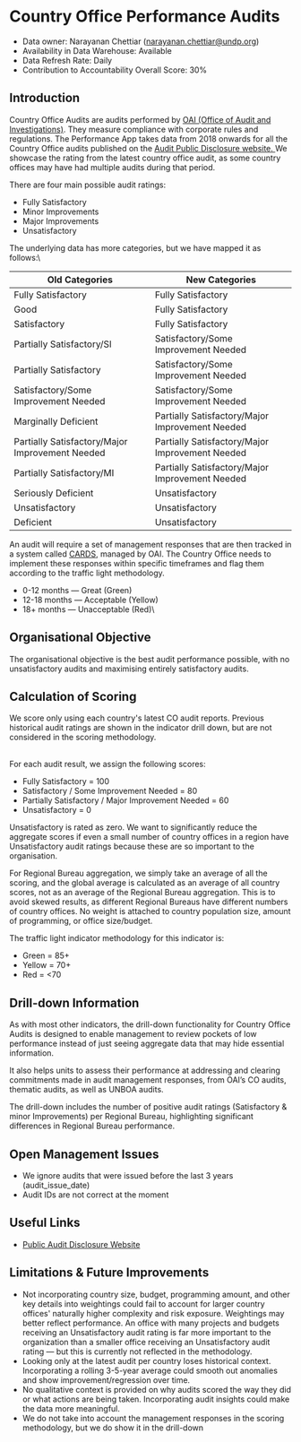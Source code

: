 # Country Office Performance Audits

* Data owner: Narayanan Chettiar ([narayanan.chettiar@undp.org](mailto:narayanan.chettiar@undp.org))&#x20;
* Availability in Data Warehouse: Available&#x20;
* Data Refresh Rate: Daily&#x20;
* Contribution to Accountability Overall Score: 30%

## Introduction

Country Office Audits are audits performed by [OAI (Office of Audit and Investigations)](https://www.undp.org/accountability/audit-and-investigations). They measure compliance with corporate rules and regulations. The Performance App takes data from 2018 onwards for all the Country Office audits published on the [Audit Public Disclosure website. ](https://audit-public-disclosure.undp.org/)We showcase the rating from the latest country office audit, as some country offices may have had multiple audits during that period.&#x20;

There are four main possible audit ratings:

* Fully Satisfactory
* Minor Improvements
* Major Improvements
* Unsatisfactory

The underlying data has more categories, but we have mapped it as follows:\


| Old Categories                                  | New Categories                                  |
| ----------------------------------------------- | ----------------------------------------------- |
| Fully Satisfactory                              | Fully Satisfactory                              |
| Good                                            | Fully Satisfactory                              |
| Satisfactory                                    | Fully Satisfactory                              |
| Partially Satisfactory/SI                       | Satisfactory/Some Improvement Needed            |
| Partially Satisfactory                          | Satisfactory/Some Improvement Needed            |
| Satisfactory/Some Improvement Needed            | Satisfactory/Some Improvement Needed            |
| Marginally Deficient                            | Partially Satisfactory/Major Improvement Needed |
| Partially Satisfactory/Major Improvement Needed | Partially Satisfactory/Major Improvement Needed |
| Partially Satisfactory/MI                       | Partially Satisfactory/Major Improvement Needed |
| Seriously Deficient                             | Unsatisfactory                                  |
| Unsatisfactory                                  | Unsatisfactory                                  |
| Deficient                                       | Unsatisfactory                                  |



An audit will require a set of management responses that are then tracked in a system called [CARDS](https://cards.undp.org/), managed by OAI. The Country Office needs to implement these responses within specific timeframes and flag them according to the traffic light methodology.&#x20;

* 0-12 months — Great (Green)
* 12-18 months — Acceptable (Yellow)
* 18+ months — Unacceptable (Red)\


## Organisational Objective



The organisational objective is the best audit performance possible, with no unsatisfactory audits and maximising entirely satisfactory audits.&#x20;

## Calculation of Scoring

We score only using each country's latest CO audit reports. Previous historical audit ratings are shown in the indicator drill down, but are not considered in the scoring methodology.&#x20;

\
For each audit result, we assign the following scores:

* Fully Satisfactory = 100
* Satisfactory / Some Improvement Needed = 80
* Partially Satisfactory / Major Improvement Needed = 60
* Unsatisfactory = 0

Unsatisfactory is rated as zero. We want to significantly reduce the aggregate scores if even a small number of country offices in a region have Unsatisfactory audit ratings because these are so important to the organisation.&#x20;

For Regional Bureau aggregation, we simply take an average of all the scoring, and the global average is calculated as an average of all country scores, not as an average of the Regional Bureau aggregation. This is to avoid skewed results, as different Regional Bureaus have different numbers of country offices. No weight is attached to country population size, amount of programming, or office size/budget.

The traffic light indicator methodology for this indicator is:

* Green = 85+
* Yellow = 70+
* Red = <70&#x20;

## Drill-down Information&#x20;

As with most other indicators, the drill-down functionality for Country Office Audits is designed to enable management to review pockets of low performance instead of just seeing aggregate data that may hide essential information.&#x20;

It also helps units to assess their performance at addressing and clearing commitments made in audit management responses, from OAI’s CO audits, thematic audits, as well as UNBOA audits.

The drill-down includes the number of positive audit ratings (Satisfactory & minor Improvements) per Regional Bureau, highlighting significant differences in Regional Bureau performance.&#x20;



## Open Management Issues

* We ignore audits that were issued before the last 3 years (audit\_issue\_date)
* Audit IDs are not correct at the moment

## Useful Links

* [Public Audit Disclosure Website](https://audit-public-disclosure.undp.org/)

## Limitations & Future Improvements &#x20;

* Not incorporating country size, budget, programming amount, and other key details into weightings could fail to account for larger country offices' naturally higher complexity and risk exposure. Weightings may better reflect performance. An office with many projects and budgets receiving an Unsatisfactory audit rating is far more important to the organization than a smaller office receiving an Unsatisfactory audit rating — but this is currently not reflected in the methodology.&#x20;
* Looking only at the latest audit per country loses historical context. Incorporating a rolling 3-5-year average could smooth out anomalies and show improvement/regression over time.
* No qualitative context is provided on why audits scored the way they did or what actions are being taken. Incorporating audit insights could make the data more meaningful.
* We do not take into account the management responses in the scoring methodology, but we do show it in the drill-down
